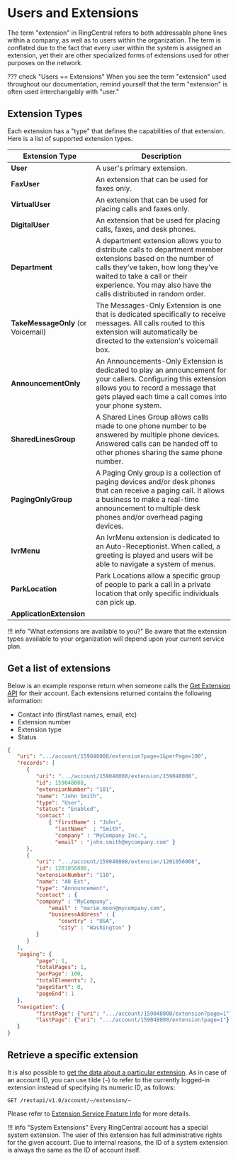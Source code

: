 # Users and Extensions

The term "extension" in RingCentral refers to both addressable phone lines within a company, as well as to users within the organization. The term is conflated due to the fact that every user within the system is assigned an extension, yet their are other specialized forms of extensions used for other purposes on the network.

??? check "Users == Extensions"
    When you see the term "extension" used throughout our documentation, remind yourself that the term "extension" is often used interchangably with "user."

## Extension Types

Each extension has a "type" that defines the capabilities of that extension. Here is a list of supported extension types. 

| Extension Type | Description |
|-|-|
| **User** | A user's primary extension. | 
| **FaxUser** | An extension that can be used for faxes only. | 
| **VirtualUser** | An extension that can be used for placing calls and faxes only. | 
| **DigitalUser** | An extension that be used for placing calls, faxes, and desk phones.  | 
| **Department** | A department extension allows you to distribute calls to department member extensions based on the number of calls they’ve taken, how long they’ve waited to take a call or their experience. You may also have the calls distributed in random order. | 
| **TakeMessageOnly** (or Voicemail) | The Messages-Only Extension is one that is dedicated specifically to receive messages. All calls routed to this extension will automatically be directed to the extension's voicemail box. | 
| **AnnouncementOnly** | An Announcements-Only Extension is dedicated to play an announcement for your callers. Configuring this extension allows you to record a message that gets played each time a call comes into your phone system. | 
| **SharedLinesGroup** | A Shared Lines Group allows calls made to one phone number to be answered by multiple phone devices. Answered calls can be handed off to other phones sharing the same phone number. |
| **PagingOnlyGroup** | A Paging Only group is a collection of paging devices and/or desk phones that can receive a paging call. It allows a business to make a real-time announcement to multiple desk phones and/or overhead paging devices. | 
| **IvrMenu** | An IvrMenu extension is dedicated to an Auto-Receptionist. When called, a greeting is played and users will be able to navigate a system of menus. | 
| **ParkLocation** | Park Locations allow a specific group of people to park a call in a private location that only specific individuals can pick up. |
| **ApplicationExtension** | | 

!!! info "What extensions are available to you?"
    Be aware that the extension types available to your organization will depend upon your current service plan. 

## Get a list of extensions

Below is an example response return when someone calls the [Get Extension API](https://developers.ringcentral.com/api-reference/Extensions/listExtensions) for their account. Each extensions returned contains the following information:

* Contact info (first/last names, email, etc)
* Extension number
* Extension type
* Status

```json
{
   "uri": ".../account/159048008/extension?page=1&perPage=100",
   "records": [
      {
         "uri": ".../account/159048008/extension/159048008",
         "id": 159048008,
         "extensionNumber": "101",
         "name": "John Smith",
         "type": "User",
         "status": "Enabled",
         "contact" : 
             { "firstName" : "John",
               "lastName"  : "Smith",
               "company" : "MyCompany Inc.",
               "email" : "john.smith@mycompany.com" }  
      },
      {
         "uri": ".../account/159048008/extension/1201056008",
         "id": 1201056008,
         "extensionNumber": "110",
         "name": "AO Ext",
         "type": "Announcement",
         "contact" : {
	     "company" : "MyCompany",
             "email" : "marie.moon@mycompany.com",
             "businessAddress" : {
                "country" : "USA", 
                "city" : "Washington" }
         }
      }
   ],
   "paging": {
         "page": 1,
         "totalPages": 1,
         "perPage": 100,
         "totalElements": 2,
         "pageStart": 0,
         "pageEnd": 1
   },
   "navigation": {
         "firstPage": {"uri": ".../account/159048008/extension?page=1"},
         "lastPage": {"uri": ".../account/159048008/extension?page=1"}
   }
}
```

## Retrieve a specific extension

It is also possible to [get the data about a particular extension](https://developers.ringcentral.com/api-reference/User-Settings/readExtension). As in case of an account ID, you can use tilde (`~`) to refer to the currently logged-in extension instead of specifying its numeric ID, as follows:

    GET /restapi/v1.0/account/~/extension/~ 

Please refer to [Extension Service Feature Info](https://developers.ringcentral.com/api-docs/latest/RefExtensionInfo.html#ExtensionServiceFeatureInfo) for more details.

!!! info "System Extensions"
    Every RingCentral account has a special system extension. The user of this extension has full administrative rights for the given account. Due to internal reasons, the ID of a system extension is always the same as the ID of account itself.